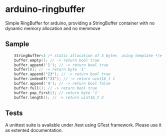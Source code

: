 # arduino-ringbuffer

Simple RingBuffer for arduino, providing a StringBuffer container with no dynamic memory allocation and no memmove

## Sample

```C++
	StringBuffer<3 /* static allocation of 3 bytes  using template */> buffer;
	buffer.empty(); // -> return bool true
	buffer.append('1'); // -> return bool true
	buffer[0]; // -> return byte '1'
	buffer.append("23"); // -> return bool true
	buffer.indexOf("23"); // -> return uint16_t 1
	buffer.append('4'); // -> return bool false
	buffer.full(); // -> return bool true
	buffer.pop_first(); // return byte '1'
	buffer.length(); // -> return uint16_t 2
```

## Tests

A unittest suite is available under /test using GTest framework. Please use it as extented documentation.
